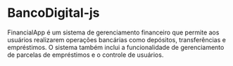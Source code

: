 # BancoDigital-js
FinancialApp é um sistema de gerenciamento financeiro que permite aos usuários realizarem operações bancárias como depósitos, transferências e empréstimos. O sistema também inclui a funcionalidade de gerenciamento de parcelas de empréstimos e o controle de usuários.
